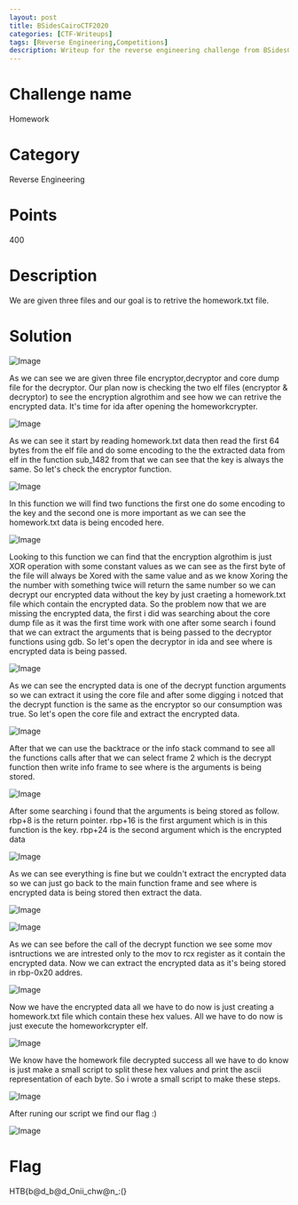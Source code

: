 ```yaml
---
layout: post
title: BSidesCairoCTF2020
categories: [CTF-Writeups]
tags: [Reverse Engineering,Competitions]
description: Writeup for the reverse engineering challenge from BSidesCairoCTF.
---
```

# Challenge name
Homework
# Category
Reverse Engineering
# Points
400
# Description
We are given three files and our goal is to retrive the homework.txt file.
# Solution

![Image](https://github.com/0xN1ghtRa1d/CTF-writeups/blob/master/BSidesCairoCTF/1.png)

As we can see we are given three file encryptor,decryptor and core dump file for the decryptor.
Our plan now is checking the two elf files (encryptor & decryptor) to see the encryption algrothim and see how we can retrive the encrypted data.
It's time for ida after opening the homeworkcrypter.

![Image](https://github.com/0xN1ghtRa1d/CTF-writeups/blob/master/BSidesCairoCTF/2.png)

As we can see it start by reading homework.txt data then read the first 64 bytes from the elf file and do some encoding to the the extracted data from elf in the function sub_1482 from that we can see that the key is always the same.
So let's check the encryptor function.

![Image](https://github.com/0xN1ghtRa1d/CTF-writeups/blob/master/BSidesCairoCTF/3.png)

In this function we will find two functions the first one do some encoding to the key and the second one is more important as we can see the homework.txt data is being encoded here.

![Image](https://github.com/0xN1ghtRa1d/CTF-writeups/blob/master/BSidesCairoCTF/4.png)

Looking to this function we can find that the encryption algrothim is just XOR operation with some constant values as we can see as the first byte of the file will always be Xored with the same value and as we know Xoring the the number with something twice will return the same number so we can decrypt our encrypted data without the key by just craeting a homework.txt file which contain the encrypted data. 
So the problem now that we are missing the encrypted data, the first i did  was searching about the core dump file as it was the first time work with one after some search i found that we can extract the arguments that is being passed to the decryptor functions using gdb.
So let's open the decryptor in ida and see where is encrypted data is being passed.

![Image](https://github.com/0xN1ghtRa1d/CTF-writeups/blob/master/BSidesCairoCTF/5.png)

As we can see the encrypted data is one of the decrypt function arguments so we can extract it using the core file and after some digging i notced that the decrypt function is the same as the encryptor so our consumption was true.
So let's open the core file and extract the encrypted data.

![Image](https://github.com/0xN1ghtRa1d/CTF-writeups/blob/master/BSidesCairoCTF/6.png)

After that we can use the backtrace or the info stack command to see all the functions calls after that we can select frame 2 which is the decrypt function then write info frame to see where is the arguments is being stored.

![Image](https://github.com/0xN1ghtRa1d/CTF-writeups/blob/master/BSidesCairoCTF/7.png)

After some searching i found that the arguments is being stored as follow.
rbp+8 is the return pointer.
rbp+16 is the first argument which is in this function is the key.
rbp+24 is the second argument which is the encrypted data

![Image](https://github.com/0xN1ghtRa1d/CTF-writeups/blob/master/BSidesCairoCTF/8.png)

As we can see everything is fine but we couldn't extract the encrypted data so we can just go back to the main function frame and see where is encrypted data is being stored then extract the data.

![Image](https://github.com/0xN1ghtRa1d/CTF-writeups/blob/master/BSidesCairoCTF/9.png)

![Image](https://github.com/0xN1ghtRa1d/CTF-writeups/blob/master/BSidesCairoCTF/10.png)

As we can see before the call of the decrypt function we see some mov isntructions we are intrested only to the mov to rcx register as it contain the encrypted data.
Now we can extract the encrypted data as it's being stored in rbp-0x20 addres.

![Image](https://github.com/0xN1ghtRa1d/CTF-writeups/blob/master/BSidesCairoCTF/11.png)

Now we have the encrypted data all we have to do now is just creating a homework.txt file which contain these hex values.
All we have to do now is just execute the homeworkcrypter elf.

![Image](https://github.com/0xN1ghtRa1d/CTF-writeups/blob/master/BSidesCairoCTF/12.png)

We know have the homework file decrypted success all we have to do know is just make a small script to split these hex values and print the ascii representation of each byte.
So i wrote a small script to make these steps.

![Image](https://github.com/0xN1ghtRa1d/CTF-writeups/blob/master/BSidesCairoCTF/13.png)

After runing our script we find our flag :)

![Image](https://github.com/0xN1ghtRa1d/CTF-writeups/blob/master/BSidesCairoCTF/14.png)

# Flag

HTB{b@d_b@d_Onii_chw@n_:(}
